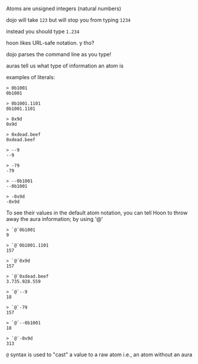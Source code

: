 Atoms are unsigned integers (natural numbers)

dojo will take `123` but will stop you from typing `1234`

instead you should type `1.234`

hoon likes URL-safe notation. y tho?

dojo parses the command line as you type!

auras tell us what type of information an atom is

examples of literals:
```
> 0b1001
0b1001

> 0b1001.1101
0b1001.1101

> 0x9d
0x9d

> 0xdead.beef
0xdead.beef

> --9
--9

> -79
-79

> --0b1001
--0b1001

> -0x9d
-0x9d
```

To see their values in the default atom notation, you can tell Hoon to throw away the aura information; by using '@'
```
> `@`0b1001
9

> `@`0b1001.1101
157

> `@`0x9d
157

> `@`0xdead.beef
3.735.928.559

> `@`--9
18

> `@`-79
157

> `@`--0b1001
18

> `@`-0x9d
313
```

`@` syntax is used to "cast" a value to a raw atom  i.e., an atom without an aura